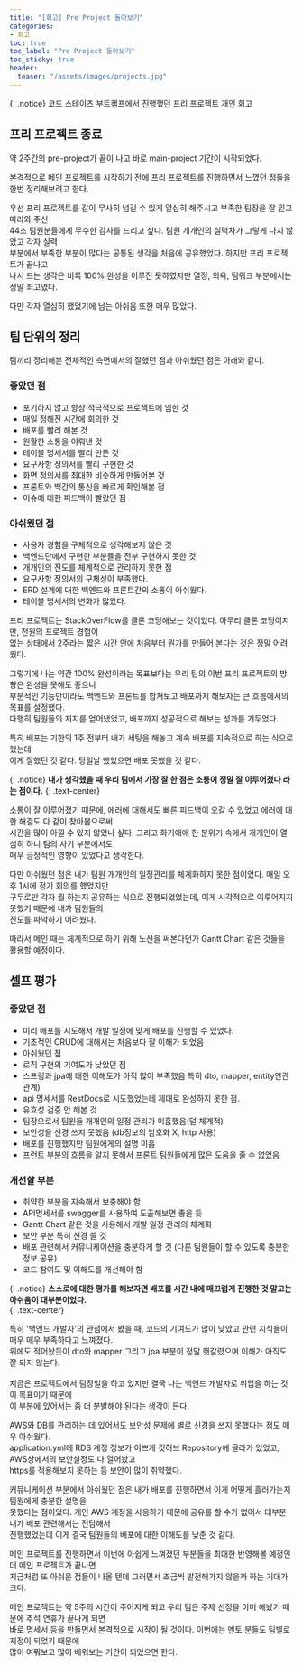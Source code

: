 ```yaml
---
title: "[회고] Pre Project 돌아보기"
categories:
- 회고
toc: true
toc_label: "Pre Project 돌아보기"
toc_sticky: true
header:
  teaser: "/assets/images/projects.jpg"
---
```


{: .notice}
코드 스테이츠 부트캠프에서 진행했던 프리 프로젝트 개인 회고

## 프리 프로젝트 종료 
약 2주간의 pre-project가 끝이 나고 바로 main-project 기간이 시작되었다. <br>

본격적으로 메인 프로젝트를 시작하기 전에 프리 프로젝트를 진행하면서 느꼈던 점들을 <br>
한번 정리해보려고 한다.<br>

우선 프리 프로젝트를 같이 무사히 넘길 수 있게 열심히 해주시고 부족한 팀장을 잘 믿고 따라와 주신 <br>
44조 팀원분들에게 무수한 감사를 드리고 싶다. 팀원 개개인의 실력차가 그렇게 나지 않았고 각자 실력 <br>
부분에서 부족한 부분이 많다는 공통된 생각을 처음에 공유했었다. 하지만 프리 프로젝트가 끝나고 <br>
나서 드는 생각은 비록 100% 완성을 이루진 못하였지만 열정, 의욕, 팀워크 부분에서는 정말 최고였다. <br>

다만 각자 열심히 했었기에 남는 아쉬움 또한 매우 많았다. <br>

## 팀 단위의 정리

팀끼리 정리해본 전체적인 측면에서의 잘했던 점과 아쉬웠던 점은 아래와 같다.<br>

### 좋았던 점
* 포기하지 않고 항상 적극적으로 프로젝트에 임한 것
* 매일 정해진 시간에 회의한 것
* 배포를 빨리 해본 것
* 원활한 소통을 이뤄낸 것
* 테이블 명세서를 빨리 만든 것
* 요구사항 정의서를 빨리 구현한 것
* 화면 정의서를 최대한 비슷하게 만들어본 것
* 프론트와 백간의 통신을 빠르게 확인해본 점
* 이슈에 대한 피드백이 빨랐던 점 <br>

### 아쉬웠던 점
* 사용자 경험을 구체적으로 생각해보지 않은 것
* 백엔드단에서 구현한 부분들을 전부 구현하지 못한 것
* 개개인의 진도를 체계적으로 관리하지 못한 점
* 요구사항 정의서의 구체성이 부족했다.
* ERD 설계에 대한 백엔드와 프론트간의 소통이 아쉬웠다.
* 테이블 명세서의 변화가 많았다. <br>


프리 프로젝트는 StackOverFlow를 클론 코딩해보는 것이었다. 아무리 클론 코딩이지만, 전원의 프로젝트 경험이 <br>
없는 상태에서 2주라는 짧은 시간 안에 처음부터 뭔가를 만들어 본다는 것은 정말 어려웠다. <br>

그렇기에 나는 약간 100% 완성이라는 목표보다는 우리 팀의 이번 프리 프로젝트의 방향은 완성을 못해도 좋으니 <br>
부분적인 기능만이라도 백엔드와 프론트를 합쳐보고 배포까지 해보자는 큰 흐름에서의 목표를 설정했다. <br>
다행히 팀원들의 지지를 얻어냈었고, 배포까지 성공적으로 해보는 성과를 거두었다. <br>

특히 배포는 기한의 1주 전부터 내가 세팅을 해놓고 계속 배포를 지속적으로 하는 식으로 했는데 <br>
이게 잘했던 것 같다. 당일날 했었으면 배포 못했을 것 같다. <br>

{: .notice}
**내가 생각했을 때 우리 팀에서 가장 잘 한 점은 소통이 정말 잘 이루어졌다 라는 점이다.**
{: .text-center}

소통이 잘 이루어졌기 때문에, 에러에 대해서도 빠른 피드백이 오갈 수 있었고 에러에 대한 해결도 다 같이 찾아봄으로써 <br>
시간을 많이 아낄 수 있지 않았나 싶다. 그리고 화기애애 한 분위기 속에서 개개인이 열심히 하니 팀의 사기 부분에서도 <br>
매우 긍정적인 영향이 있었다고 생각한다.

다만 아쉬웠던 점은 내가 팀원 개개인의 일정관리를 체계화하지 못한 점이었다. 매일 오후 1시에 정기 회의를 했었지만 <br>
구두로만 각자 뭘 하는지 공유하는 식으로 진행되었었는데, 이게 시각적으로 이루어지지 못했기 때문에 내가 팀원들의 <br>
진도를 파악하기 어려웠다. <br>

따라서 메인 때는 체계적으로 하기 위해 노션을 써본다던가 Gantt Chart 같은 것들을 활용할 예정이다. <br>


## 셀프 평가


### 좋았던 점

* 미리 배포를 시도해서 개발 일정에 맞게 배포를 진행할 수 있었다.
* 기초적인 CRUD에 대해서는 처음보다 잘 이해가 되었음
* 아쉬웠던 점
* 로직 구현의 기여도가 낮았던 점
* 스프링과 jpa에 대한 이해도가 아직 많이 부족했음 특히 dto, mapper, entity연관관계)
* api 명세서를 RestDocs로 시도했었는데 제대로 완성하지 못한 점.
* 유효성 검증 안 해본 것
* 팀장으로서 팀원들 개개인의 일정 관리가 미흡했음(덜 체계적)
* 보안성을 신경 쓰지 못했음 (db정보의 암호화 X, http 사용)
* 배포를 진행했지만 팀원에게의 설명 미흡
* 프런트 부분의 흐름을 알지 못해서 프론트 팀원들에게 많은 도움을 줄 수 없었음<br>

### 개선할 부분

* 취약한 부분을 지속해서 보충해야 함
* API명세서를 swagger를 사용하여 도출해보면 좋을 듯
* Gantt Chart 같은 것을 사용해서 개발 일정 관리의 체계화
* 보안 부분 특히 신경 쓸 것
* 배포 관련해서 커뮤니케이션을 충분하게 할 것 (다른 팀원들이 할 수 있도록 충분한 정보 공유)
* 코드 참여도 및 이해도를 개선해야 함 <br>

{: .notice}
**스스로에 대한 평가를 해보자면 배포를 시간 내에 매끄럽게 진행한 것 말고는 아쉬움이 대부분이었다.**<br>
{: .text-center}

특히 '백엔드 개발자'의 관점에서 봤을 때, 코드의 기여도가 많이 낮았고 관련 지식들이 매우 매우 부족하다고 느껴졌다. <br>
위에도 적어놨듯이 dto와 mapper 그리고 jpa 부분이 정말 헷갈렸으며 이해가 아직도 잘 되지 않는다. <br><br>
지금은 프로젝트에서 팀장일을 하고 있지만 결국 나는 백엔드 개발자로 취업을 하는 것이 목표이기 때문에 <br>
이 부분에 있어서는 좀 더 분발해야 된다는 생각이 든다. <br>

AWS와 DB를 관리하는 데 있어서도 보안성 문제에 별로 신경을 쓰지 못했다는 점도 매우 아쉬웠다. <br>
application.yml에 RDS 계정 정보가 이쁘게 깃허브 Repository에 올라가 있었고, AWS상에서의 보안설정도 다 열어놨고 <br>
https를 적용해보지 못하는 등 보안이 많이 취약했다. <br>

커뮤니케이션 부분에서 아쉬웠던 점은 내가 배포를 진행하면서 이게 어떻게 흘러가는지 팀원에게 충분한 설명을 <br>
못했다는 점이었다. 개인 AWS 계정을 사용하기 때문에 공유를 할 수가 없어서 대부분 내가 배포 관련해서는 전담해서 <br>
진행했었는데 이게 결국 팀원들의 배포에 대한 이해도를 낮춘 것 같다. <br>

메인 프로젝트를 진행하면서 이번에 아쉽게 느껴졌던 부분들을 최대한 반영해볼 예정인데 메인 프로젝트가 끝나면 <br>
지금처럼 또 아쉬운 점들이 나올 텐데 그러면서 조금씩 발전해가지 않을까 하는 기대가 크다. <br>

메인 프로젝트는 약 5주의 시간이 주어지게 되고 우리 팀은 주제 선정을 이미 해놨기 때문에 추석 연휴가 끝나게 되면 <br>
바로 명세서 등을 만들면서 본격적으로 시작이 될 것이다. 이번에는 멘토 분들도 팀별로 지정이 되었기 때문에 <br>
많이 여쭤보고 많이 배워보는 기간이 되었으면 한다.